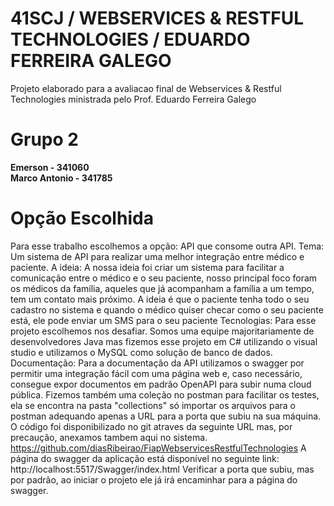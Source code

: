 # 41SCJ / WEBSERVICES & RESTFUL TECHNOLOGIES / EDUARDO FERREIRA GALEGO

Projeto elaborado para a avaliacao final de Webservices & Restful Technologies ministrada pelo Prof. Eduardo Ferreira Galego

# Grupo 2 
**Emerson - 341060  
Marco Antonio - 341785**  


# Opção Escolhida
Para esse trabalho escolhemos a opção:
API que consome outra API.
Tema: Um sistema de API para realizar uma melhor integração entre médico e paciente.
A ideia: A nossa ideia foi criar um sistema para facilitar a comunicação entre o médico e o seu paciente, nosso principal foco foram os médicos da família, aqueles que já acompanham a família a um tempo, tem um contato mais próximo. A ideia é que o paciente tenha todo o seu cadastro no sistema e quando o médico quiser checar como o seu paciente está, ele pode enviar um SMS para o seu paciente
Tecnologias: Para esse projeto escolhemos nos desafiar. Somos uma equipe majoritariamente de desenvolvedores Java mas fizemos esse projeto em C# utilizando o visual studio e utilizamos o MySQL como solução de banco de dados.
Documentação: Para a documentação da API utilizamos o swagger por permitir uma integração fácil com uma página web e, caso necessário, consegue expor documentos em padrão OpenAPI para subir numa cloud pública. Fizemos também uma coleção no postman para facilitar os testes, ela se encontra na pasta "collections" só importar os arquivos para o postman adequando apenas a URL para a porta que subiu na sua máquina.
O código foi disponibilizado no git atraves da seguinte URL mas, por precaução, anexamos tambem aqui no sistema. https://github.com/diasRibeirao/FiapWebservicesRestfulTechnologies
A página do swagger da aplicação está disponível no seguinte link: http://localhost:5517/Swagger/index.html Verificar a porta que subiu, mas por padrão, ao iniciar o projeto ele já irá encaminhar para a página do swagger.

